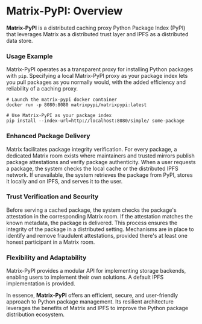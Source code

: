 # Matrix-PyPI: Overview

**Matrix-PyPI** is a distributed caching proxy Python Package Index (PyPI) that leverages Matrix as a distributed trust layer and IPFS as a distributed data store.

### Usage Example

Matrix-PyPI operates as a transparent proxy for installing Python packages with `pip`. Specifying a local Matrix-PyPI proxy as your package index lets you pull packages as you normally would, with the added efficiency and reliability of a caching proxy.

```shell
# Launch the matrix-pypi docker container
docker run -p 8080:8080 matrixpypi/matrixpypi:latest

# Use Matrix-PyPI as your package index
pip install --index-url=http://localhost:8080/simple/ some-package
```

### Enhanced Package Delivery

Matrix facilitates package integrity verification. For every package, a dedicated Matrix room exists where maintainers and trusted mirrors publish package attestations and verify package authenticity. When a user requests a package, the system checks the local cache or the distributed IPFS network. If unavailable, the system retrieves the package from PyPI, stores it locally and on IPFS, and serves it to the user.

### Trust Verification and Security

Before serving a cached package, the system checks the package's attestation in the corresponding Matrix room. If the attestation matches the known metadata, the package is delivered. This process ensures the integrity of the package in a distributed setting. Mechanisms are in place to identify and remove fraudulent attestations, provided there's at least one honest participant in a Matrix room.

### Flexibility and Adaptability

Matrix-PyPI provides a modular API for implementing storage backends, enabling users to implement their own solutions. A default IPFS implementation is provided.

In essence, **Matrix-PyPI** offers an efficient, secure, and user-friendly approach to Python package management. Its resilient architecture leverages the benefits of Matrix and IPFS to improve the Python package distribution ecosystem.
